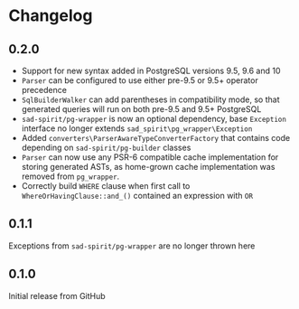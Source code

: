 # Changelog

## 0.2.0

* Support for new syntax added in PostgreSQL versions 9.5, 9.6 and 10
* `Parser` can be configured to use either pre-9.5 or 9.5+ operator precedence 
* `SqlBuilderWalker` can add parentheses in compatibility mode, so that generated queries will run on both pre-9.5 and 9.5+ PostgreSQL
* `sad-spirit/pg-wrapper` is now an optional dependency, base `Exception` interface no longer extends `sad_spirit\pg_wrapper\Exception`
* Added `converters\ParserAwareTypeConverterFactory` that contains code depending on `sad-spirit/pg-builder` classes
* `Parser` can now use any PSR-6 compatible cache implementation for storing generated ASTs, as home-grown cache implementation was removed from `pg_wrapper`.
* Correctly build `WHERE` clause when first call to `WhereOrHavingClause::and_()` contained an expression with `OR`

## 0.1.1

Exceptions from `sad-spirit/pg-wrapper` are no longer thrown here

## 0.1.0

Initial release from GitHub
